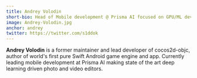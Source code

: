 ```yaml
---
title: Andrey Volodin
short-bio: Head of Mobile development @ Prisma AI focused on GPU/ML development
image: Andrey-Volodin.jpg
anchor: andrey
twitter: https://twitter.com/s1ddok
---
```


**Andrey Volodin** is a former maintainer and lead developer of cocos2d-objc, author of world's first pure Swift Android game engine and app. Currently leading mobile development at Prisma AI making state of the art deep learning driven photo and video editors. 
